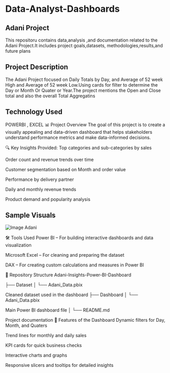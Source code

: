 # Data-Analyst-Dashboards
## Adani Project 

This repositoru contains data,analysis ,and documentation related to the Adani Project.It includes project goals,datasets, methodologies,results,and future plans 

## Project Description 
 
The Adani Project focused on Daily Totals by Day, and Average of 52 week High and Average of 52 week Low.Using cards for filter to determine the Day or Month Or Quater or Year.The project mentions the Open and Close total and also the overall Total Aggregatins 

## Technology Used 
 
 POWERBI ,
 EXCEL
📊 Project Overview
The goal of this project is to create a visually appealing and data-driven dashboard that helps stakeholders understand performance metrics and make data-informed decisions.

🔍 Key Insights Provided:
Top categories and sub-categories by sales

Order count and revenue trends over time

Customer segmentation based on Month  and order value

Performance by delivery partner

Daily and monthly revenue trends

Product demand and popularity analysis
## Sample Visuals 
![Image Adani ](https://github.com/user-attachments/assets/7e4490da-4d11-47fe-a058-a2fa3fd7ee2b)


🛠️ Tools Used
Power BI – For building interactive dashboards and data visualization

Microsoft Excel – For cleaning and preparing the dataset

DAX – For creating custom calculations and measures in Power BI

📂 Repository Structure
Adani-Insights-Power-BI-Dashboard

├── Dataset │ └── Adani_Data.pbix

Cleaned dataset used in the dashboard
├── Dashboard │ └── Adani_Data.pbix

Main Power BI dashboard file
│ └── README.md

Project documentation
📌 Features of the Dashboard
Dynamic filters for Day, Month, and Quaters

Trend lines for monthly and daily sales

KPI cards for quick business checks

Interactive charts and graphs

Responsive slicers and tooltips for detailed insights
